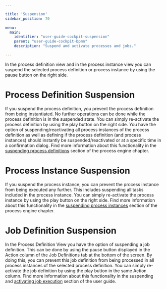 ```yaml
---

title: 'Suspension'
sidebar_position: 70

menu:
  main:
    identifier: "user-guide-cockpit-suspension"
    parent: "user-guide-cockpit-bpmn"
    description: "Suspend and activate processes and jobs."

---
```


In the process definition view and in the process instance view you can suspend the selected process definition or process instance by using the pause button on the right side.

# Process Definition Suspension

If you suspend the process definition, you prevent the process definition from being instantiated. No further operations can be done while the process definition is in the suspended state. You can simply re-activate the process definition by using the play button on the right side. You have the option of suspending/reactivating all process instances of the process definition as well as defining if the process definition (and process instances) should instantly be suspended/reactivated or at a specific time in a confirmation dialog. Find more information about this functionality in the [suspending process definitions](../user-guide/process-engine/process-engine-concepts.md#suspend-process-definitions) section of the process engine chapter.


# Process Instance Suspension

If you suspend the process instance, you can prevent the process instance from being executed any further. This includes suspending all tasks included in the process instance. You can simply re-activate the process instance by using the play button on the right side. Find more information about this functionality in the [suspending process instances](../user-guide/process-engine/process-engine-concepts.md#suspend-process-instances) section of the process engine chapter.


# Job Definition Suspension

In the Process Definition View you have the option of suspending a job definition. This can be done by using the pause button displayed in the Action column of the Job Definitions tab at the bottom of the screen. By doing this, you can prevent this job definition from being processed in all process instances of the selected process definition. You can simply re-activate the job definition by using the play button in the same Action column. Find more information about this functionality in the suspending and [activating job execution](../user-guide/process-engine/process-engine-concepts.md#suspend-and-activate-job-execution) section of the user guide.
